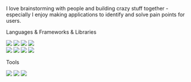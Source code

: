 

<!--
**youjin-10/youjin-10** is a ✨ _special_ ✨ repository because its `README.md` (this file) appears on your GitHub profile.

Here are some ideas to get you started:

- 🔭 I’m currently working on ...
- 🌱 I’m currently learning ...
- 👯 I’m looking to collaborate on ...
- 🤔 I’m looking for help with ...
- 💬 Ask me about ...
- 📫 How to reach me: ...
- 😄 Pronouns: ...
- ⚡ Fun fact: ...
-->

  
<div align="">
  <p>I love brainstorming with people and building crazy stuff together - especially I enjoy making applications to identify and solve pain points for users.</p>	
</div>
<div align="">
  <p>Languages & Frameworks & Libraries</p>
  <div>
  <img src="https://img.shields.io/badge/JavaScript-F7DF1E?style=flat&logo=JavaScript&logoColor=white"/>
  <img src="https://img.shields.io/badge/TypeScript-3178C6?style=flat&logo=TypeScript&logoColor=white"/>
  <img src="https://img.shields.io/badge/HTML5-E34F26?style=flat&logo=HTML5&logoColor=white" />
  <img src="https://img.shields.io/badge/CSS3-1572B6?style=flat&logo=CSS3&logoColor=white" />
  </div>
  <div>
  <img src="https://img.shields.io/badge/React-61DAFB?style=flat&logo=React&logoColor=white" />
  <img src="https://img.shields.io/badge/Vue.js-4FC08D?style=flat&logo=vuedotjs&logoColor=white" />
  <img src="https://img.shields.io/badge/Next.js-000?style=flat&logo=nextdotjs&logoColor=white" />
	  <img src="https://img.shields.io/badge/React_admin-fff"/>
  </div>
</div>
<div align="">
  <p>Tools</p>
  <div>
  <img src="https://img.shields.io/badge/VScode-007ACC?style=flat&logo=visualstudiocode&logoColor=white"/>
  <img src="https://img.shields.io/badge/GitHub-181717?style=flat&logo=github&logoColor=white"/>
	  <img src="https://img.shields.io/badge/Figma-8A2BE2"/>
  </div>
</div>


